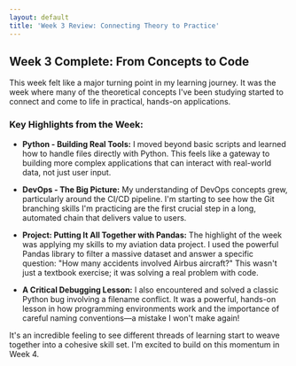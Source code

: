 ```yaml
---
layout: default
title: 'Week 3 Review: Connecting Theory to Practice'
---
```


## Week 3 Complete: From Concepts to Code

This week felt like a major turning point in my learning journey. It was the week where many of the theoretical concepts I've been studying started to connect and come to life in practical, hands-on applications.

### Key Highlights from the Week:

* **Python - Building Real Tools:** I moved beyond basic scripts and learned how to handle files directly with Python. This feels like a gateway to building more complex applications that can interact with real-world data, not just user input.

* **DevOps - The Big Picture:** My understanding of DevOps concepts grew, particularly around the CI/CD pipeline. I'm starting to see how the Git branching skills I'm practicing are the first crucial step in a long, automated chain that delivers value to users.

* **Project: Putting It All Together with Pandas:** The highlight of the week was applying my skills to my aviation data project. I used the powerful Pandas library to filter a massive dataset and answer a specific question: "How many accidents involved Airbus aircraft?" This wasn't just a textbook exercise; it was solving a real problem with code.

* **A Critical Debugging Lesson:** I also encountered and solved a classic Python bug involving a filename conflict. It was a powerful, hands-on lesson in how programming environments work and the importance of careful naming conventions—a mistake I won't make again!

It's an incredible feeling to see different threads of learning start to weave together into a cohesive skill set. I'm excited to build on this momentum in Week 4.
